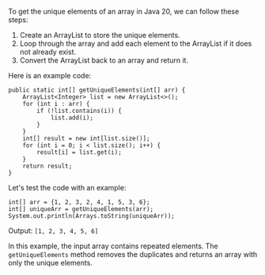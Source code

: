 To get the unique elements of an array in Java 20, we can follow these steps:

1. Create an ArrayList to store the unique elements.
2. Loop through the array and add each element to the ArrayList if it does not already exist.
3. Convert the ArrayList back to an array and return it.

Here is an example code:

```
public static int[] getUniqueElements(int[] arr) {
    ArrayList<Integer> list = new ArrayList<>();
    for (int i : arr) {
        if (!list.contains(i)) {
            list.add(i);
        }
    }
    int[] result = new int[list.size()];
    for (int i = 0; i < list.size(); i++) {
        result[i] = list.get(i);
    }
    return result;
}
```

Let's test the code with an example:

```
int[] arr = {1, 2, 3, 2, 4, 1, 5, 3, 6};
int[] uniqueArr = getUniqueElements(arr);
System.out.println(Arrays.toString(uniqueArr));
```

Output: `[1, 2, 3, 4, 5, 6]` 

In this example, the input array contains repeated elements. The `getUniqueElements` method removes the duplicates and returns an array with only the unique elements.